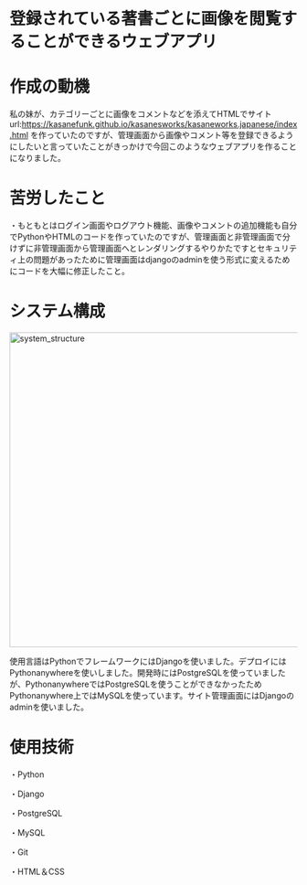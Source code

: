 # 登録されている著書ごとに画像を閲覧することができるウェブアプリ

# 作成の動機
私の妹が、カテゴリーごとに画像をコメントなどを添えてHTMLでサイトurl:https://kasanefunk.github.io/kasanesworks/kasaneworks.japanese/index.html
を作っていたのですが、管理画面から画像やコメント等を登録できるようにしたいと言っていたことがきっかけで今回このようなウェブアプリを作ることになりました。

# 苦労したこと
・もともとはログイン画面やログアウト機能、画像やコメントの追加機能も自分でPythonやHTMLのコードを作っていたのですが、管理画面と非管理画面で分けずに非管理画面から管理画面へとレンダリングするやりかたですとセキュリティ上の問題があったために管理画面はdjangoのadminを使う形式に変えるためにコードを大幅に修正したこと。

# システム構成
<img width="551" alt="system_structure" src="https://user-images.githubusercontent.com/111495470/220122995-132bc2dd-dcad-4ba0-a049-e96bcb64f216.png">

使用言語はPythonでフレームワークにはDjangoを使いました。デプロイにはPythonanywhereを使いしました。開発時にはPostgreSQLを使っていましたが、PythonanywhereではPostgreSQLを使うことができなかったためPythonanywhere上ではMySQLを使っています。サイト管理画面にはDjangoのadminを使いました。

# 使用技術
・Python

・Django

・PostgreSQL

・MySQL

・Git

・HTML＆CSS

